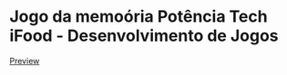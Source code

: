 <h1> Jogo da memoória Potência Tech iFood - Desenvolvimento de Jogos </h1>

<a href="https://pedroleite321.github.io/Jogo-da-memoriaBootcamp/" target="_blank">Preview</a>
